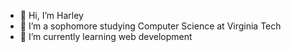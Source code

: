 - 👋 Hi, I’m Harley
- 👀 I’m a sophomore studying Computer Science at Virginia Tech
- 🌱 I’m currently learning web development

<!---
fattysun1121/fattysun1121 is a ✨ special ✨ repository because its `README.md` (this file) appears on your GitHub profile.
You can click the Preview link to take a look at your changes.
--->
